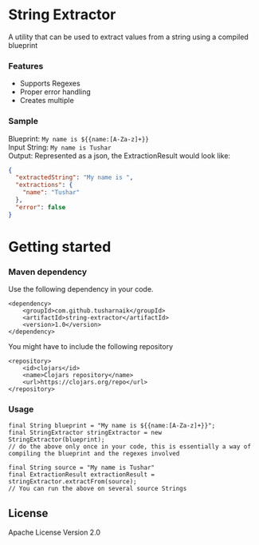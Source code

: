 # String Extractor

A utility that can be used to extract values from a string using a compiled blueprint

### Features
- Supports Regexes
- Proper error handling
- Creates multiple  

### Sample

Blueprint: `My name is ${{name:[A-Za-z]+}}` <br>
Input String: `My name is Tushar` <br>
Output: Represented as a json, the ExtractionResult would look like: <br>
```json
{
  "extractedString": "My name is ",
  "extractions": {
    "name": "Tushar"
  },
  "error": false
}

```


# Getting started
### Maven dependency
Use the following dependency in your code.
```
<dependency>
    <groupId>com.github.tusharnaik</groupId>
    <artifactId>string-extractor</artifactId>
    <version>1.0</version>
</dependency>
```

You might have to include the following repository
```
<repository>
    <id>clojars</id>
    <name>Clojars repository</name>
    <url>https://clojars.org/repo</url>
</repository>
```

### Usage
    final String blueprint = "My name is ${{name:[A-Za-z]+}}";
    final StringExtractor stringExtractor = new StringExtractor(blueprint); 
    // do the above only once in your code, this is essentially a way of compiling the blueprint and the regexes involved
    
    final String source = "My name is Tushar"
    final ExtractionResult extractionResult = stringExtractor.extractFrom(source);
    // You can run the above on several source Strings


## License
Apache License Version 2.0